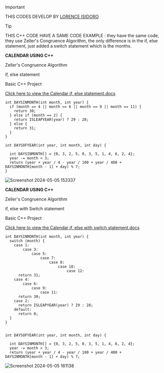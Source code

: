 > [!IMPORTANT]
> THIS CODES DEVELOP BY [LORENCE ISIDORO](https://facebook.com/wndrOF.u)

> [!TIP]
> THIS C++ CODE HAVE A SAME CODE 
> EXAMPLE : 
> they have the same code, they use Zeller's Congruence Algorithm, the only difference is in the if, else statement, just added a switch statement which is the months.

<b>CALENDAR USING C++</b>
<p>Zeller's Congruence Algorithm</p>
<p>if, else statement</p>
<p>Basic C++ Project</p>

[Click here to view the Calendar if, else statement.docs](https://docs.google.com/document/d/1TAqKsfjHH92BXO5hVEdEwcBDiYE2leo0YuhfwF2ueFY/edit?usp=sharing)

```
int DAYSINMONTH(int month, int year) {
  if (month == 4 || month == 6 || month == 9 || month == 11) {
    return 30;
  } else if (month == 2) {
    return ISLEAPYEAR(year) ? 29 : 28;
  } else {
    return 31;
  }
}

int DAYSOFYEAR(int year, int month, int day) {

  int DAYSINMONTH[] = {0, 3, 2, 5, 0, 3, 5, 1, 4, 6, 2, 4};
  year -= month < 3;
  return (year + year / 4 - year / 100 + year / 400 + DAYSINMONTH[month - 1] + day) % 7;
}
```

![Screenshot 2024-05-05 153337](https://github.com/wndrOFu/Calendar_using_C/assets/129820204/3eb2d84c-f2ea-4a96-8da0-87faef46bca7)


<b>CALENDAR USING C++</b>
<p>Zeller's Congruence Algorithm</p>
<p>if, else with Switch statement</p>
<p>Basic C++ Project</p>

[Click here to view the Calendar if, else with switch statement.docs](https://docs.google.com/document/d/1Q6hQH9IMacP5K5SZMVMq0nRex2FdoIOJ0F_hfGNmGfs/edit?usp=sharing)

```
int DAYSINMONTH(int month, int year) {
  switch (month) {
    case 1:
        case 3:
            case 5:
                case 7:
                    case 8:
                        case 10:
                            case 12:
      return 31;
    case 4:
        case 6:
            case 9:
                case 11:
      return 30;
    case 2:
      return ISLEAPYEAR(year) ? 29 : 28;
    default:
      return 0;
  }
}


int DAYSOFYEAR(int year, int month, int day) {

  int DAYSINMONTH[] = {0, 3, 2, 5, 0, 3, 5, 1, 4, 6, 2, 4};
  year -= month < 3;
  return (year + year / 4 - year / 100 + year / 400 + DAYSINMONTH[month - 1] + day) % 7;
```

![Screenshot 2024-05-05 161138](https://github.com/wndrOFu/Calendar_using_C/assets/129820204/4cc048ac-b582-4f2f-b2f1-7da4099106ae)
